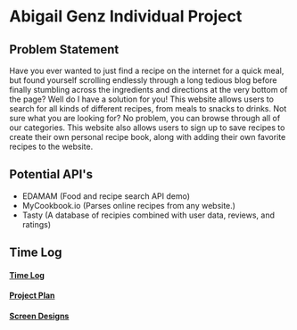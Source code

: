 # Abigail Genz Individual Project

## Problem Statement

Have you ever wanted to just find a recipe on the internet for a quick meal, but found yourself scrolling endlessly 
through a long tedious blog before finally stumbling across the ingredients and directions at the very bottom 
of the page? Well do I have a solution for you! This website allows users to search for all kinds of different recipes, 
from meals to snacks to drinks. Not sure what you are looking for? No problem, you can browse through all of our
categories. This website also allows users to sign up to save recipes to create their own personal recipe book, 
along with adding their own favorite recipes to the website.

## Potential API's

- EDAMAM (Food and recipe search API demo)
- MyCookbook.io (Parses online recipes from any website.)
- Tasty (A database of recipies combined with user data, reviews, and ratings)

## Time Log

#### [Time Log](TimeLog.md)
#### [Project Plan](ProjctPlan.md)
#### [Screen Designs](DesignDocuments/Screens.md)